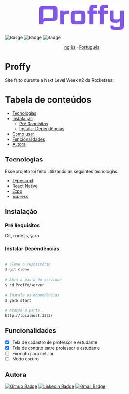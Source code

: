 <p align="center">
  <img src="https://github.com/3salles/Proffy/blob/master/.github/logo.png" alt="Proffy" width="280">
</p>

![Badge](https://img.shields.io/badge/version-0.1.0-blue)
![Badge](https://img.shields.io/badge/status-unfinished-red)
![Badge](https://img.shields.io/badge/license-MIT-brightgreen)
  

<p align="center">
    <a href="README-en.md">Inglês</a>
    ·
    <a href="README.md">Português</a>
 </p>

# Proffy
Site feito durante a Next Level Week #2 da Rocketseat

Tabela de conteúdos
=================
<!--ts-->
   * [Tecnologias](#tecnologias)
   * [Instalação](#instalaçao)
      * [Pré Requisitos](#pré-requisitos)
      * [Instalar Dependências](#instalar-dependências)
   * [Como usar](#como-usar)
   * [Funcionalidades](#funcionalidades)
   * [Autora](#autora)
<!--te-->

## Tecnologias
Esse projeto foi feito utilizando as seguintes tecnologias:
<ul>
  <li><a href="https://www.typescriptlang.org/">Typescript</a></li>
  <li><a href="https://reactnative.dev/">React Native</a></li>
  <li><a href="https://expo.io/">Expo</a></li>
  <li><a href="https://expressjs.com/en/api.html#express">Express</a></li>
</ul>

## Instalação
### Pré Requisitos
Git, node.js, yarn

### Instalar Dependências
```bash

# Clone o repositório
$ git clone 

# Abra a pasta do servidor
$ cd Proffy/server

# Instale as dependências
$ yarb start

# Acesse a porta 
http://localhost:3333/
```
## Funcionalidades
- [x] Tela de cadastro de professor e estudante
- [x] Tela de contato entre professor e estudante
- [ ] Formato para celular
- [ ] Modo escuro

## Autora
[![Github Badge](https://img.shields.io/badge/-Github-000?style=flat-square&logo=Github&logoColor=white&link=https://github.com/3salles)](https://github.com/3salles)
[![Linkedin Badge](https://img.shields.io/badge/-LinkedIn-blue?style=flat-square&logo=Linkedin&logoColor=white&link=https://www.linkedin.com/in/beatriz-salles-b701a31a6)](https://www.linkedin.com/in/beatriz-salles-b701a31a6/)
[![Gmail Badge](https://img.shields.io/badge/-Gmail-c14438?style=flat-square&logo=Gmail&logoColor=white&link=mailto:beatrizsallesss@gmail.com)](mailto:beatrizsallesss@gmail.com)
